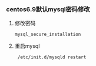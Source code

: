 ### centos6.9默认mysql密码修改

1. 修改密码

   ```shell
   mysql_secure_installation
   ```

2. 重启mysql

   ```shell
    /etc/init.d/mysqld restart
   ```

   

